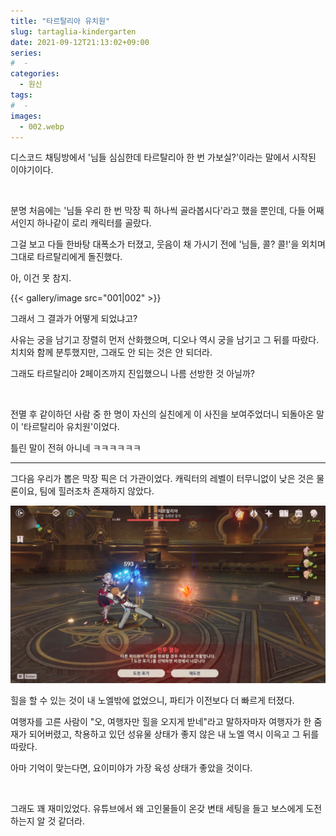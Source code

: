 ```yaml
---
title: "타르탈리아 유치원"
slug: tartaglia-kindergarten
date: 2021-09-12T21:13:02+09:00
series:
#  - 
categories:
  - 원신
tags:
#  - 
images:
  - 002.webp
---
```


디스코드 채팅방에서 '님들 심심한데 타르탈리아 한 번 가보실?'이라는 말에서 시작된 이야기이다.

&nbsp;

분명 처음에는 '님들 우리 한 번 막장 픽 하나씩 골라봅시다'라고 했을 뿐인데, 다들 어째서인지 하나같이 로리 캐릭터를 골랐다.

그걸 보고 다들 한바탕 대폭소가 터졌고, 웃음이 채 가시기 전에 '님들, 콜? 콜!'을 외치며 그대로 타르탈리에게 돌진했다.

아, 이건 못 참지.

{{< gallery/image src="001|002" >}}

그래서 그 결과가 어떻게 되었냐고?

사유는 궁을 남기고 장렬히 먼저 산화했으며, 디오나 역시 궁을 남기고 그 뒤를 따랐다. 치치와 함께 분투했지만, 그래도 안 되는 것은 안 되더라.

그래도 타르탈리아 2페이즈까지 진입했으니 나름 선방한 것 아닐까?

&nbsp;

전멸 후 같이하던 사람 중 한 명이 자신의 실친에게 이 사진을 보여주었더니 되돌아온 말이 '타르탈리아 유치원'이었다.

틀린 말이 전혀 아니네 ㅋㅋㅋㅋㅋㅋ

***

그다음 우리가 뽑은 막장 픽은 더 가관이었다. 캐릭터의 레벨이 터무니없이 낮은 것은 물론이요, 팀에 힐러조차 존재하지 않았다.

![](003.webp)

힐을 할 수 있는 것이 내 노엘밖에 없었으니, 파티가 이전보다 더 빠르게 터졌다.

여행자를 고른 사람이 "오, 여행자만 힐을 오지게 받네"라고 말하자마자 여행자가 한 줌 재가 되어버렸고, 착용하고 있던 성유물 상태가 좋지 않은 내 노엘 역시 이윽고 그 뒤를 따랐다.

아마 기억이 맞는다면, 요이미야가 가장 육성 상태가 좋았을 것이다.

&nbsp;

그래도 꽤 재미있었다. 유튜브에서 왜 고인물들이 온갖 변태 세팅을 들고 보스에게 도전하는지 알 것 같더라.
